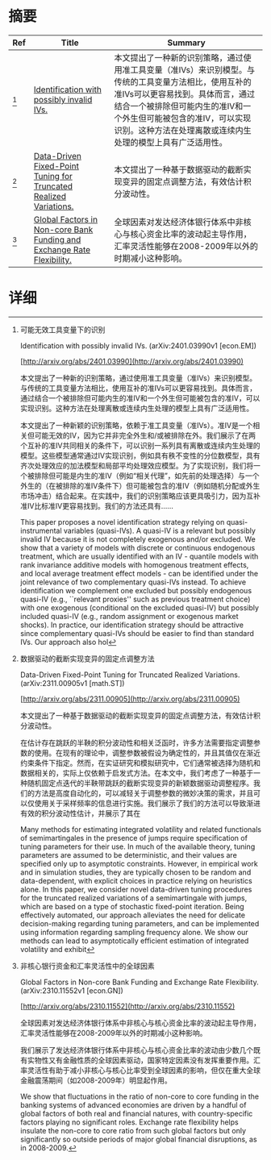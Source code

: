 # 摘要

| Ref | Title | Summary |
| --- | --- | --- |
| [^1] | [Identification with possibly invalid IVs.](http://arxiv.org/abs/2401.03990) | 本文提出了一种新的识别策略，通过使用准工具变量（准IVs）来识别模型。与传统的工具变量方法相比，使用互补的准IVs可以更容易找到。具体而言，通过结合一个被排除但可能内生的准IV和一个外生但可能被包含的准IV，可以实现识别。这种方法在处理离散或连续内生处理的模型上具有广泛适用性。 |
| [^2] | [Data-Driven Fixed-Point Tuning for Truncated Realized Variations.](http://arxiv.org/abs/2311.00905) | 本文提出了一种基于数据驱动的截断实现变异的固定点调整方法，有效估计积分波动性。 |
| [^3] | [Global Factors in Non-core Bank Funding and Exchange Rate Flexibility.](http://arxiv.org/abs/2310.11552) | 全球因素对发达经济体银行体系中非核心与核心资金比率的波动起主导作用，汇率灵活性能够在2008-2009年以外的时期减小这种影响。 |

# 详细

[^1]: 可能无效工具变量下的识别

    Identification with possibly invalid IVs. (arXiv:2401.03990v1 [econ.EM])

    [http://arxiv.org/abs/2401.03990](http://arxiv.org/abs/2401.03990)

    本文提出了一种新的识别策略，通过使用准工具变量（准IVs）来识别模型。与传统的工具变量方法相比，使用互补的准IVs可以更容易找到。具体而言，通过结合一个被排除但可能内生的准IV和一个外生但可能被包含的准IV，可以实现识别。这种方法在处理离散或连续内生处理的模型上具有广泛适用性。

    

    本文提出了一种新颖的识别策略，依赖于准工具变量（准IVs）。准IV是一个相关但可能无效的IV，因为它并非完全外生和/或被排除在外。我们展示了在两个互补的准IV共同相关的条件下，可以识别一系列具有离散或连续内生处理的模型。这些模型通常通过IV实现识别，例如具有秩不变性的分位数模型，具有齐次处理效应的加法模型和局部平均处理效应模型。为了实现识别，我们将一个被排除但可能是内生的准IV（例如“相关代理”，如先前的处理选择）与一个外生的（在被排除的准IV条件下）但可能被包含的准IV（例如随机分配或外生市场冲击）结合起来。在实践中，我们的识别策略应该更具吸引力，因为互补准IV比标准IV更容易找到。我们的方法还具有……

    This paper proposes a novel identification strategy relying on quasi-instrumental variables (quasi-IVs). A quasi-IV is a relevant but possibly invalid IV because it is not completely exogenous and/or excluded. We show that a variety of models with discrete or continuous endogenous treatment, which are usually identified with an IV - quantile models with rank invariance additive models with homogenous treatment effects, and local average treatment effect models - can be identified under the joint relevance of two complementary quasi-IVs instead. To achieve identification we complement one excluded but possibly endogenous quasi-IV (e.g., ``relevant proxies'' such as previous treatment choice) with one exogenous (conditional on the excluded quasi-IV) but possibly included quasi-IV (e.g., random assignment or exogenous market shocks). In practice, our identification strategy should be attractive since complementary quasi-IVs should be easier to find than standard IVs. Our approach also hol
    
[^2]: 数据驱动的截断实现变异的固定点调整方法

    Data-Driven Fixed-Point Tuning for Truncated Realized Variations. (arXiv:2311.00905v1 [math.ST])

    [http://arxiv.org/abs/2311.00905](http://arxiv.org/abs/2311.00905)

    本文提出了一种基于数据驱动的截断实现变异的固定点调整方法，有效估计积分波动性。

    

    在估计存在跳跃的半鞅的积分波动性和相关泛函时，许多方法需要指定调整参数的使用。在现有的理论中，调整参数被假设为确定性的，并且其值仅在渐近约束条件下指定。然而，在实证研究和模拟研究中，它们通常被选择为随机和数据相关的，实际上仅依赖于启发式方法。在本文中，我们考虑了一种基于一种随机固定点迭代的半鞅带跳跃的截断实现变异的新颖数据驱动调整程序。我们的方法是高度自动化的，可以减轻关于调整参数的微妙决策的需求，并且可以仅使用关于采样频率的信息进行实施。我们展示了我们的方法可以导致渐进有效的积分波动性估计，并展示了其在

    Many methods for estimating integrated volatility and related functionals of semimartingales in the presence of jumps require specification of tuning parameters for their use. In much of the available theory, tuning parameters are assumed to be deterministic, and their values are specified only up to asymptotic constraints. However, in empirical work and in simulation studies, they are typically chosen to be random and data-dependent, with explicit choices in practice relying on heuristics alone. In this paper, we consider novel data-driven tuning procedures for the truncated realized variations of a semimartingale with jumps, which are based on a type of stochastic fixed-point iteration. Being effectively automated, our approach alleviates the need for delicate decision-making regarding tuning parameters, and can be implemented using information regarding sampling frequency alone. We show our methods can lead to asymptotically efficient estimation of integrated volatility and exhibit 
    
[^3]: 非核心银行资金和汇率灵活性中的全球因素

    Global Factors in Non-core Bank Funding and Exchange Rate Flexibility. (arXiv:2310.11552v1 [econ.GN])

    [http://arxiv.org/abs/2310.11552](http://arxiv.org/abs/2310.11552)

    全球因素对发达经济体银行体系中非核心与核心资金比率的波动起主导作用，汇率灵活性能够在2008-2009年以外的时期减小这种影响。

    

    我们展示了发达经济体银行体系中非核心与核心资金比率的波动由少数几个既有实物性又有金融性质的全球因素驱动，国家特定因素没有发挥重要作用。汇率灵活性有助于减小非核心与核心比率受到全球因素的影响，但仅在重大全球金融震荡期间（如2008-2009年）明显起作用。

    We show that fluctuations in the ratio of non-core to core funding in the banking systems of advanced economies are driven by a handful of global factors of both real and financial natures, with country-specific factors playing no significant roles. Exchange rate flexibility helps insulate the non-core to core ratio from such global factors but only significantly so outside periods of major global financial disruptions, as in 2008-2009.
    

